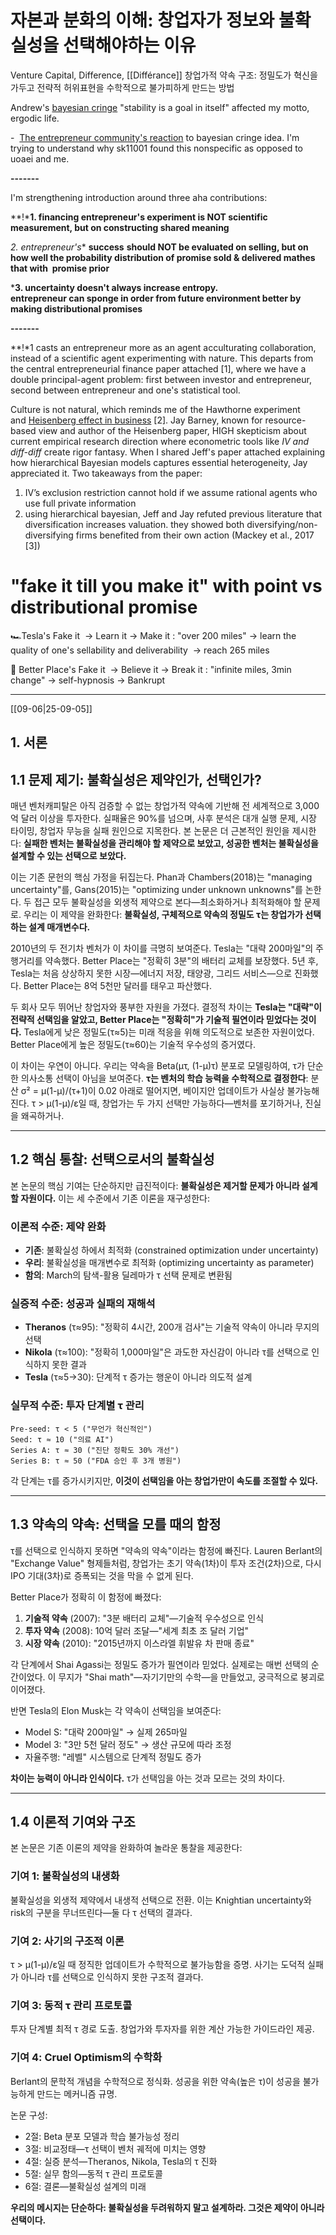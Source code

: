 # 자본과 분화의 이해: 창업자가 정보와 불확실성을 선택해야하는 이유 

Venture Capital, Difference, [[Différance]]
창업가적 약속 구조: 정밀도가 혁신을 가두고 전략적 허위표현을 수학적으로 불가피하게 만드는 방법

  
Andrew's [bayesian cringe](https://0599faed.streaklinks.com/CkXn8SuvL8MYzZrwSQtSvU0t/https%3A%2F%2Fstatmodeling.stat.columbia.edu%2F2021%2F09%2F15%2Fthe-bayesian-cringe%2F) "stability is a goal in itself" affected my motto, ergodic life.

-  [The entrepreneur community's reaction](https://0599faed.streaklinks.com/CkXn8SqHBxrRMcc14gHPRIc1/https%3A%2F%2Fnews.ycombinator.com%2Fitem%3Fid%3D39832071) to bayesian cringe idea. I'm trying to understand why sk11001 found this nonspecific as opposed to uoaei and me.

  

**-------**

  

I'm strengthening introduction around three aha contributions:

**!***1. financing entrepreneur's experiment is NOT scientific measurement, but on constructing shared meaning**

*2. entrepreneur's** **success** **should NOT be evaluated on selling, but on how well the probability distribution of promise sold & delivered mathes that with  promise prior**

***3. uncertainty doesn't always increase entropy. entrepreneur can sponge in order from future environment better by making distributional promises**

**-------**

**!*1 casts an entrepreneur more as an agent acculturating collaboration, instead of a scientific agent experimenting with nature. This departs from the central entrepreneurial finance paper attached [1], where we have a double principal-agent problem: first between investor and entrepreneur, second between entrepreneur and one's statistical tool.  

Culture is not natural, which reminds me of the Hawthorne experiment and [Heisenberg effect in business](https://0599faed.streaklinks.com/CkXn8Su__3LzTmB6RAFXh_qk/https%3A%2F%2Fpapers.ssrn.com%2Fsol3%2Fpapers.cfm%3Fabstract_id%3D3581255) [2]. Jay Barney, known for resource-based view and author of the Heisenberg paper, HIGH skepticism about current empirical research direction where econometric tools like _IV and diff-diff_ create rigor fantasy. When I shared Jeff's paper attached explaining how hierarchical Bayesian models captures essential heterogeneity, Jay appreciated it. Two takeaways from the paper:  
1. IV’s exclusion restriction cannot hold if we assume rational agents who use full private information  
2. using hierarchical bayesian, Jeff and Jay refuted previous literature that diversification increases valuation. they showed both diversifying/non-diversifying firms benefited from their own action (Mackey et al., 2017 [3])

  

#  "fake it till you make it" with point vs distributional promise

🏎️Tesla's Fake it  → Learn it → Make it : "over 200 miles" → learn the quality of one's sellability and deliverability  → reach 265 miles

🚙 Better Place's Fake it  → Believe it → Break it : "infinite miles, 3min change" → self-hypnosis → Bankrupt


----

[[09-06|25-09-05]]

## 1. 서론

## 1.1 문제 제기: 불확실성은 제약인가, 선택인가?

매년 벤처캐피탈은 아직 검증할 수 없는 창업가적 약속에 기반해 전 세계적으로 3,000억 달러 이상을 투자한다. 실패율은 90%를 넘으며, 사후 분석은 대개 실행 문제, 시장 타이밍, 창업자 무능을 실패 원인으로 지목한다. 본 논문은 더 근본적인 원인을 제시한다: **실패한 벤처는 불확실성을 관리해야 할 제약으로 보았고, 성공한 벤처는 불확실성을 설계할 수 있는 선택으로 보았다.**

이는 기존 문헌의 핵심 가정을 뒤집는다. Phan과 Chambers(2018)는 "managing uncertainty"를, Gans(2015)는 "optimizing under unknown unknowns"를 논한다. 두 접근 모두 불확실성을 외생적 제약으로 본다—최소화하거나 최적화해야 할 문제로. 우리는 이 제약을 완화한다: **불확실성, 구체적으로 약속의 정밀도 τ는 창업가가 선택하는 설계 매개변수다.**

2010년의 두 전기차 벤처가 이 차이를 극명히 보여준다. Tesla는 "대략 200마일"의 주행거리를 약속했다. Better Place는 "정확히 3분"의 배터리 교체를 보장했다. 5년 후, Tesla는 처음 상상하지 못한 시장—에너지 저장, 태양광, 그리드 서비스—으로 진화했다. Better Place는 8억 5천만 달러를 태우고 파산했다. 

두 회사 모두 뛰어난 창업자와 풍부한 자원을 가졌다. 결정적 차이는 **Tesla는 "대략"이 전략적 선택임을 알았고, Better Place는 "정확히"가 기술적 필연이라 믿었다는 것이다.** Tesla에게 낮은 정밀도(τ≈5)는 미래 적응을 위해 의도적으로 보존한 자원이었다. Better Place에게 높은 정밀도(τ≈60)는 기술적 우수성의 증거였다.

이 차이는 우연이 아니다. 우리는 약속을 Beta(μτ, (1-μ)τ) 분포로 모델링하여, τ가 단순한 의사소통 선택이 아님을 보여준다. **τ는 벤처의 학습 능력을 수학적으로 결정한다**: 분산 σ² = μ(1-μ)/(τ+1)이 0.02 아래로 떨어지면, 베이지안 업데이트가 사실상 불가능해진다. τ > μ(1-μ)/ε일 때, 창업가는 두 가지 선택만 가능하다—벤처를 포기하거나, 진실을 왜곡하거나.

---

## 1.2 핵심 통찰: 선택으로서의 불확실성

본 논문의 핵심 기여는 단순하지만 급진적이다: **불확실성은 제거할 문제가 아니라 설계할 자원이다.** 이는 세 수준에서 기존 이론을 재구성한다:

### 이론적 수준: 제약 완화
- **기존**: 불확실성 하에서 최적화 (constrained optimization under uncertainty)
- **우리**: 불확실성을 매개변수로 최적화 (optimizing uncertainty as parameter)
- **함의**: March의 탐색-활용 딜레마가 τ 선택 문제로 변환됨

### 실증적 수준: 성공과 실패의 재해석
- **Theranos** (τ≈95): "정확히 4시간, 200개 검사"는 기술적 약속이 아니라 무지의 선택
- **Nikola** (τ≈100): "정확히 1,000마일"은 과도한 자신감이 아니라 τ를 선택으로 인식하지 못한 결과
- **Tesla** (τ≈5→30): 단계적 τ 증가는 행운이 아니라 의도적 설계

### 실무적 수준: 투자 단계별 τ 관리
```
Pre-seed: τ < 5 ("무언가 혁신적인")
Seed: τ ≈ 10 ("의료 AI")
Series A: τ ≈ 30 ("진단 정확도 30% 개선")
Series B: τ ≈ 50 ("FDA 승인 후 3개 병원")
```
각 단계는 τ를 증가시키지만, **이것이 선택임을 아는 창업가만이 속도를 조절할 수 있다.**

---

## 1.3 약속의 약속: 선택을 모를 때의 함정

τ를 선택으로 인식하지 못하면 "약속의 약속"이라는 함정에 빠진다. Lauren Berlant의 "Exchange Value" 형제들처럼, 창업가는 초기 약속(1차)이 투자 조건(2차)으로, 다시 IPO 기대(3차)로 증폭되는 것을 막을 수 없게 된다.

Better Place가 정확히 이 함정에 빠졌다:
1. **기술적 약속** (2007): "3분 배터리 교체"—기술적 우수성으로 인식
2. **투자 약속** (2008): 10억 달러 조달—"세계 최초 조 달러 기업"
3. **시장 약속** (2010): "2015년까지 이스라엘 휘발유 차 판매 종료"

각 단계에서 Shai Agassi는 정밀도 증가가 필연이라 믿었다. 실제로는 매번 선택의 순간이었다. 이 무지가 "Shai math"—자기기만의 수학—을 만들었고, 궁극적으로 붕괴로 이어졌다.

반면 Tesla의 Elon Musk는 각 약속이 선택임을 보여준다:
- Model S: "대략 200마일" → 실제 265마일
- Model 3: "3만 5천 달러 정도" → 생산 규모에 따라 조정
- 자율주행: "레벨" 시스템으로 단계적 정밀도 증가

**차이는 능력이 아니라 인식이다.** τ가 선택임을 아는 것과 모르는 것의 차이다.

---

## 1.4 이론적 기여와 구조

본 논문은 기존 이론의 제약을 완화하여 놀라운 통찰을 제공한다:

### 기여 1: 불확실성의 내생화
불확실성을 외생적 제약에서 내생적 선택으로 전환. 이는 Knightian uncertainty와 risk의 구분을 무너뜨린다—둘 다 τ 선택의 결과다.

### 기여 2: 사기의 구조적 이론
τ > μ(1-μ)/ε일 때 정직한 업데이트가 수학적으로 불가능함을 증명. 사기는 도덕적 실패가 아니라 τ를 선택으로 인식하지 못한 구조적 결과다.

### 기여 3: 동적 τ 관리 프로토콜
투자 단계별 최적 τ 경로 도출. 창업가와 투자자를 위한 계산 가능한 가이드라인 제공.

### 기여 4: Cruel Optimism의 수학화
Berlant의 문학적 개념을 수학적으로 정식화. 성공을 위한 약속(높은 τ)이 성공을 불가능하게 만드는 메커니즘 규명.

논문 구성:
- 2절: Beta 분포 모델과 학습 불가능성 정리
- 3절: 비교정태—τ 선택이 벤처 궤적에 미치는 영향
- 4절: 실증 분석—Theranos, Nikola, Tesla의 τ 진화
- 5절: 실무 함의—동적 τ 관리 프로토콜
- 6절: 결론—불확실성 설계의 미래

**우리의 메시지는 단순하다: 불확실성을 두려워하지 말고 설계하라. 그것은 제약이 아니라 선택이다.**